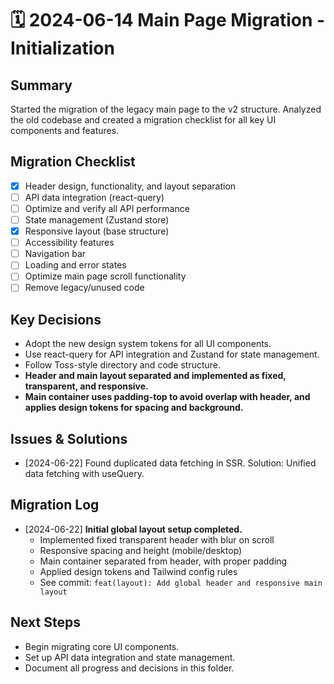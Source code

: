 # 🗓️ 2024-06-14 Main Page Migration - Initialization

## Summary

Started the migration of the legacy main page to the v2 structure. Analyzed the old codebase and created a migration checklist for all key UI components and features.

## Migration Checklist

- [x] Header design, functionality, and layout separation
- [ ] API data integration (react-query)
- [ ] Optimize and verify all API performance
- [ ] State management (Zustand store)
- [x] Responsive layout (base structure)
- [ ] Accessibility features
- [ ] Navigation bar
- [ ] Loading and error states
- [ ] Optimize main page scroll functionality
- [ ] Remove legacy/unused code

## Key Decisions

- Adopt the new design system tokens for all UI components.
- Use react-query for API integration and Zustand for state management.
- Follow Toss-style directory and code structure.
- **Header and main layout separated and implemented as fixed, transparent, and responsive.**
- **Main container uses padding-top to avoid overlap with header, and applies design tokens for spacing and background.**

## Issues & Solutions

- [2024-06-22] Found duplicated data fetching in SSR. Solution: Unified data fetching with useQuery.

## Migration Log

- [2024-06-22] **Initial global layout setup completed.**
  - Implemented fixed transparent header with blur on scroll
  - Responsive spacing and height (mobile/desktop)
  - Main container separated from header, with proper padding
  - Applied design tokens and Tailwind config rules
  - See commit: `feat(layout): Add global header and responsive main layout`

## Next Steps

- Begin migrating core UI components.
- Set up API data integration and state management.
- Document all progress and decisions in this folder.
